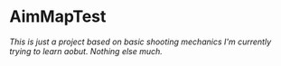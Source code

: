 # AimMapTest

*This is just a project based on basic shooting mechanics I'm currently trying to learn aobut. Nothing else much.*
